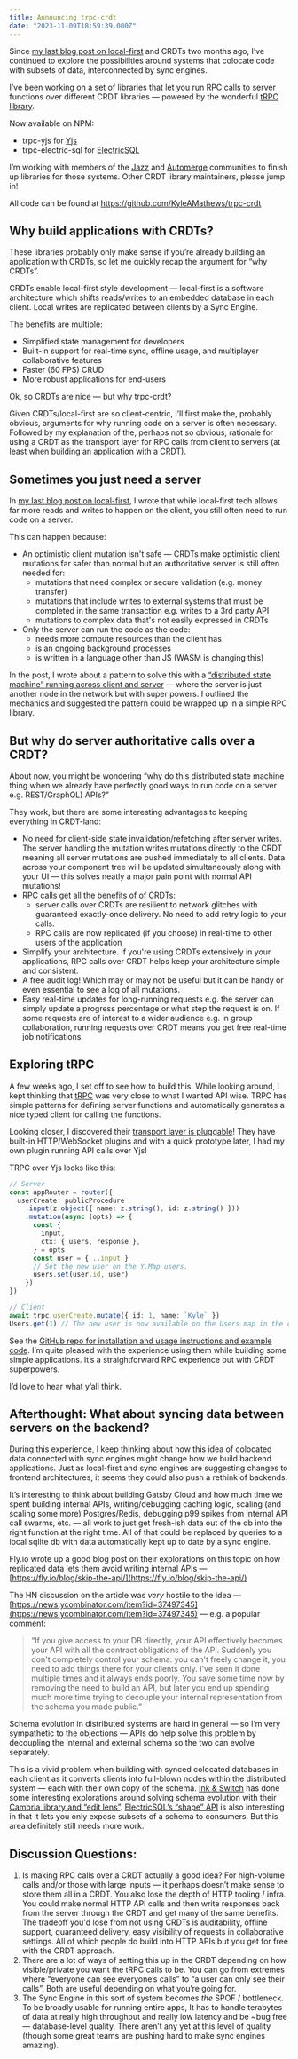 ```yaml
---
title: Announcing trpc-crdt
date: "2023-11-09T18:59:39.000Z"
---
```


Since [my last blog post on local-first](https://bricolage.io/some-notes-on-local-first-development/) and CRDTs two months ago, I’ve continued to explore the possibilities around systems that colocate code with subsets of data, interconnected by sync engines.

I’ve been working on a set of libraries that let you run RPC calls to server functions over different CRDT libraries — powered by the wonderful [tRPC library](https://trpc.io/).

Now available on NPM:



* trpc-yjs for [Yjs](https://yjs.dev/)
* trpc-electric-sql for [ElectricSQL](https://electric-sql.com/)

I’m working with members of the [Jazz](https://jazz.tools/) and [Automerge](https://automerge.org/) communities to finish up libraries for those systems. Other CRDT library maintainers, please jump in!

All code can be found at https://github.com/KyleAMathews/trpc-crdt


## Why build applications with CRDTs?

These libraries probably only make sense if you’re already building an application with CRDTs, so let me quickly recap the argument for “why CRDTs”.

CRDTs enable local-first style development — local-first is a software architecture which shifts reads/writes to an embedded database in each client. Local writes are replicated between clients by a Sync Engine.

The benefits are multiple:



* Simplified state management for developers
* Built-in support for real-time sync, offline usage, and multiplayer collaborative features
* Faster (60 FPS) CRUD
* More robust applications for end-users

Ok, so CRDTs are nice — but why trpc-crdt?

Given CRDTs/local-first are so client-centric, I’ll first make the, probably obvious, arguments for why running code on a server is often necessary. Followed by my explanation of the, perhaps not so obvious, rationale for using a CRDT as the transport layer for RPC calls from client to servers (at least when building an application with a CRDT).


## Sometimes you just need a server

In [my last blog post on local-first](https://bricolage.io/some-notes-on-local-first-development/), I wrote that while local-first tech allows far more reads and writes to happen on the client, you still often need to run code on a server.

This can happen because:



* An optimistic client mutation isn't safe — CRDTs make optimistic client mutations far safer than normal but an authoritative server is still often needed for:
    * mutations that need complex or secure validation (e.g. money transfer)
    * mutations that include writes to external systems that must be completed in the same transaction e.g. writes to a 3rd party API
    * mutations to complex data that's not easily expressed in CRDTs
* Only the server can run the code as the code:
    * needs more compute resources than the client has
    * is an ongoing background processes
    * is written in a language other than JS (WASM is changing this)

In the post, I wrote about a pattern to solve this with a [“distributed state machine” running across client and server](https://bricolage.io/some-notes-on-local-first-development/#using-a-distributed-state-machine-to-handle-complex-writes) — where the server is just another node in the network but with super powers. I outlined the mechanics and suggested the pattern could be wrapped up in a simple RPC library.


## But why do server authoritative calls over a CRDT?

About now, you might be wondering “why do this distributed state machine thing when we already have perfectly good ways to run code on a server e.g. REST/GraphQL) APIs?”

They work, but there are some interesting advantages to keeping everything in CRDT-land:



* No need for client-side state invalidation/refetching after server writes. The server handling the mutation writes mutations directly to the CRDT meaning all server mutations are pushed immediately to all clients. Data across your component tree will be updated simultaneously along with your UI — this solves neatly a major pain point with normal API mutations!
* RPC calls get all the benefits of of CRDTs:
    * server calls over CRDTs are resilient to network glitches with guaranteed exactly-once delivery. No need to add retry logic to your calls.
    * RPC calls are now replicated (if you choose) in real-time to other users of the application
* Simplify your architecture. If you're using CRDTs extensively in your applications, RPC calls over CRDT helps keep your architecture simple and consistent.
* A free audit log! Which may or may not be useful but it can be handy or even essential to see a log of all mutations.
* Easy real-time updates for long-running requests e.g. the server can simply update a progress percentage or what step the request is on. If some requests are of interest to a wider audience e.g. in group collaboration, running requests over CRDT means you get free real-time job notifications.


## Exploring tRPC

A few weeks ago, I set off to see how to build this. While looking around, I kept thinking that [tRPC](https://trpc.io) was very close to what I wanted API wise. TRPC has simple patterns for defining server functions and automatically generates a nice typed client for calling the functions.

Looking closer, I discovered their [transport layer is pluggable](https://trpc.io/docs/client/links)! They have built-in HTTP/WebSocket plugins and with a quick prototype later, I had my own plugin running API calls over Yjs!

TRPC over Yjs looks like this:

```ts
// Server
const appRouter = router({
  userCreate: publicProcedure
    .input(z.object({ name: z.string(), id: z.string() }))
    .mutation(async (opts) => {
      const {
        input,
        ctx: { users, response },
      } = opts
      const user = { ..input }
      // Set the new user on the Y.Map users.
      users.set(user.id, user)
    })
})

// Client
await trpc.userCreate.mutate({ id: 1, name: `Kyle` })
Users.get(1) // The new user is now available on the Users map in the client
```

See the [GitHub repo for installation and usage instructions and example code](https://github.com/KyleAMathews/trpc-crdt). I’m quite pleased with the experience using them while building some simple applications. It’s a straightforward RPC experience but with CRDT superpowers.

I’d love to hear what y’all think.


## Afterthought: What about syncing data between servers on the backend?

During this experience, I keep thinking about how this idea of colocated data connected with sync engines might change how we build backend applications. Just as local-first and sync engines are suggesting changes to frontend architectures, it seems they could also push a rethink of backends.

It’s interesting to think about building Gatsby Cloud and how much time we spent building internal APIs, writing/debugging caching logic, scaling (and scaling some more) Postgres/Redis, debugging p99 spikes from internal API call swarms, etc. — all work to just get fresh-ish data out of the db into the right function at the right time. All of that could be replaced by queries to a local sqlite db with data automatically kept up to date by a sync engine.

Fly.io wrote up a good blog post on their explorations on this topic on how replicated data lets them avoid writing internal APIs — [https://fly.io/blog/skip-the-api/](https://fly.io/blog/skip-the-api/)

The HN discussion on the article was _very_ hostile to the idea — [https://news.ycombinator.com/item?id=37497345](https://news.ycombinator.com/item?id=37497345) — e.g. a popular comment:

> “If you give access to your DB directly, your API effectively becomes your API with all the contract obligations of the API. Suddenly you don't completely control your schema: you can't freely change it, you need to add things there for your clients only. I've seen it done multiple times and it always ends poorly. You save some time now by removing the need to build an API, but later you end up spending much more time trying to decouple your internal representation from the schema you made public.”


Schema evolution in distributed systems are hard in general — so I’m very sympathetic to the objections — APIs do help solve this problem by decoupling the internal and external schema so the two can evolve separately.

This is a vivid problem when building with synced colocated databases in each client as it converts clients into full-blown nodes within the distributed system — each with their own copy of the schema. [Ink & Switch](https://www.inkandswitch.com/) has done some interesting explorations around solving schema evolution with their [Cambria library and “edit lens”](https://dl.acm.org/doi/pdf/10.1145/3447865.3457963). [ElectricSQL’s “shape” API](https://electric-sql.com/docs/usage/data-access/shapes) is also interesting in that it lets you only expose subsets of a schema to consumers. But this area definitely still needs more work.


## Discussion Questions:



1. Is making RPC calls over a CRDT actually a good idea? For high-volume calls and/or those with large inputs — it perhaps doesn’t make sense to store them all in a CRDT. You also lose the depth of HTTP tooling / infra. You could make normal HTTP API calls and then write responses back from the server through the CRDT and get many of the same benefits. The tradeoff you'd lose from not using CRDTs is auditability, offline support, guaranteed delivery, easy visibility of requests in collaborative settings. All of which people do build into HTTP APIs but you get for free with the CRDT approach.
2. There are a lot of ways of setting this up in the CRDT depending on how visible/private you want the tRPC calls to be. You can go from extremes where “everyone can see everyone’s calls” to “a user can only see their calls”. Both are useful depending on what you’re going for.
3. The Sync Engine in this sort of system becomes _the_ SPOF / bottleneck. To be broadly usable for running entire apps, It has to handle terabytes of data at really high throughput and really low latency and be ~bug free — database-level quality. There aren’t any yet at this level of quality (though some great teams are pushing hard to make sync engines amazing).
